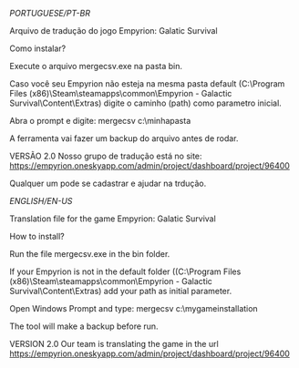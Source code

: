 
*PORTUGUESE/PT-BR*

Arquivo de tradução do jogo Empyrion: Galatic Survival

Como instalar?

Execute o arquivo mergecsv.exe na pasta bin.

Caso você seu Empyrion não esteja na mesma pasta default (C:\Program Files (x86)\Steam\steamapps\common\Empyrion - Galactic Survival\Content\Extras)
 digite o caminho (path) como parametro inicial.

Abra o prompt e digite: mergecsv c:\minhapasta

A ferramenta vai fazer um backup do arquivo antes de rodar.

VERSÃO 2.0
Nosso grupo de tradução está no site: https://empyrion.oneskyapp.com/admin/project/dashboard/project/96400

Qualquer um pode se cadastrar e ajudar na trdução.

*ENGLISH/EN-US*

Translation file for the game Empyrion: Galatic Survival

How to install?

Run the file mergecsv.exe in the bin folder.

If your Empyrion is not in the default folder ((C:\Program Files (x86)\Steam\steamapps\common\Empyrion - Galactic Survival\Content\Extras)
add your path as initial parameter.

Open Windows Prompt and type: mergecsv c:\mygameinstallation

The tool will make a backup before run.

VERSION 2.0
Our team is translating the game in the url https://empyrion.oneskyapp.com/admin/project/dashboard/project/96400
